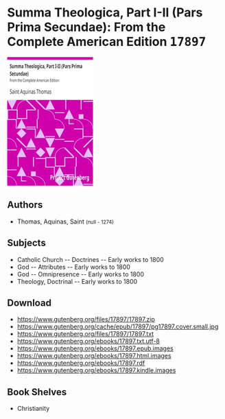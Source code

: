 # Summa Theologica, Part I-II (Pars Prima Secundae): From the Complete American Edition <kbd>17897</kbd>

![](./cover.medium.jpg "")

## Authors


 - Thomas, Aquinas, Saint <small>(null - 1274)</small>

## Subjects


 - Catholic Church -- Doctrines -- Early works to 1800
 - God -- Attributes -- Early works to 1800
 - God -- Omnipresence -- Early works to 1800
 - Theology, Doctrinal -- Early works to 1800

## Download


 - https://www.gutenberg.org/files/17897/17897.zip
 - https://www.gutenberg.org/cache/epub/17897/pg17897.cover.small.jpg
 - https://www.gutenberg.org/files/17897/17897.txt
 - https://www.gutenberg.org/ebooks/17897.txt.utf-8
 - https://www.gutenberg.org/ebooks/17897.epub.images
 - https://www.gutenberg.org/ebooks/17897.html.images
 - https://www.gutenberg.org/ebooks/17897.rdf
 - https://www.gutenberg.org/ebooks/17897.kindle.images

## Book Shelves


 - Christianity
